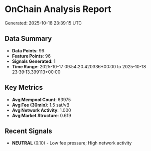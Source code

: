 # OnChain Analysis Report
Generated: 2025-10-18 23:39:15 UTC

## Data Summary
- **Data Points**: 96
- **Feature Points**: 96
- **Signals Generated**: 1
- **Time Range**: 2025-10-17 09:54:20.420336+00:00 to 2025-10-18 23:39:13.399113+00:00

## Key Metrics
- **Avg Mempool Count**: 63975
- **Avg Fee (30min)**: 1.5 sat/vB
- **Avg Network Activity**: 1.000
- **Avg Market Structure**: 0.619

## Recent Signals
- **NEUTRAL** (0.10) - Low fee pressure; High network activity
